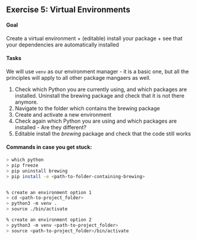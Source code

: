 ## Exercise 5: Virtual Environments

#### Goal

Create a virtual environment + (editable) install your package + see that your dependencies are automatically installed



#### Tasks

We will use `venv` as our environment manager - it is a basic one, but all the principles will apply to all other package mangaers as well.

1. Check which Python you are currently using, and which packages are installed. Uninstall the brewing package and check that it is not there anymore.
2. Navigate to the folder which contains the brewing package
3. Create and activate a new environment
4. Check again which Python you are using and which packages are installed - Are they different?
5. Editable install the *brewing* package and check that the code still works



#### Commands in case you get stuck:

```bash
> which python
> pip freeze
> pip uninstall brewing
> pip install -e <path-to-folder-containing-brewing>


% create an environment option 1
> cd <path-to-project_folder>
> python3 -m venv .
> source ./bin/activate

% create an environment option 2
> python3 -m venv <path-to-project_folder>
> source <path-to-project_folder>/bin/activate
```

